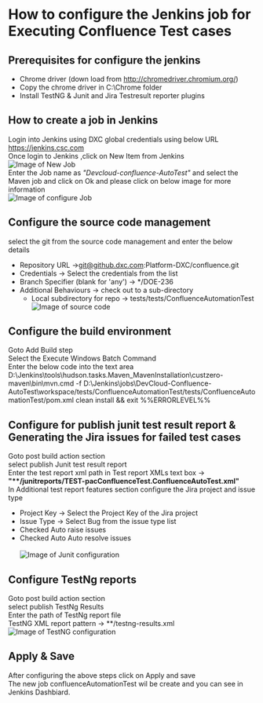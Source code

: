 # How to configure the Jenkins job for Executing Confluence Test cases
## Prerequisites for configure the jenkins
 * Chrome driver (down load from http://chromedriver.chromium.org/) <br>
 * Copy the chrome driver in C:\Chrome folder
 * Install TestNG & Junit and Jira Testresult reporter plugins 
## How to create a job in Jenkins
Login into Jenkins using DXC global credentials using below URL <br>
https://jenkins.csc.com <br>
Once login to Jenkins ,click on New Item from Jenkins <br>
![Image of New Job](https://github.dxc.com/Platform-DXC/confluence/tree/DOE-237/docs/Images/New-Item.png) <br>
Enter the Job name as _"Devcloud-confluence-AutoTest"_   and select the Maven job and click on Ok and please click on below image for more information <br>
![Image of configure Job](https://github.dxc.com/Platform-DXC/confluence/tree/DOE-237/docs/Images/New-job.png)  <br>
## Configure the source code management  <br>
select the git from the source code management and enter the below details
  * Repository URL	 ->git@github.dxc.com:Platform-DXC/confluence.git
  * Credentials -> Select the credentials from the list 
  * Branch Specifier (blank for 'any')	-> */DOE-236
  * Additional Behaviours -> check out to a sub-directory
     * Local subdirectory for repo -> tests/tests/ConfluenceAutomationTest <br>
![Image of source code](https://github.dxc.com/Platform-DXC/confluence/tree/DOE-237/docs/Images/Sourcecode.png) 
## Configure the build environment <br>
Goto Add Build step <br>
Select the Execute Windows Batch Command <br>
Enter the below code into the text area <br>
 D:\Jenkins\tools\hudson.tasks.Maven_MavenInstallation\custzero-maven\bin\mvn.cmd -f D:\Jenkins\jobs\DevCloud-Confluence-AutoTest\workspace/tests/ConfluenceAutomationTest/tests/ConfluenceAutomationTest/pom.xml clean install && exit %%ERRORLEVEL%% 
<br>
## Configure for publish junit test result report & Generating the Jira issues for failed test cases
Goto post build action section <br>
select publish Junit test result report <br>
Enter the test report xml path in Test report XMLs	text box -> <b>"**/junitreports/TEST-pacConfluenceTest.ConfluenceAutoTest.xml"</b><br>
In Additional test report features	section configure the Jira project and issue type <br>
  * Project Key	-> Select the Project Key of the Jira project
  * Issue Type -> Select Bug from the issue type list
  * Checked Auto raise issues	
  * Checked Auto Auto resolve issues	
  <br>![Image of Junit configuration](https://github.dxc.com/DXC-Jira-Confluence/ConfluenceTestcaseAutomation/tree/master/Images/Junit.png)
## Configure TestNg reports
Goto post build action section <br>
select publish TestNg Results <br>
Enter the path of TestNg report file <br>
TestNG XML report pattern	 -> **/testng-results.xml <br>
![Image of TestNG configuration](https://github.dxc.com/Platform-DXC/confluence/tree/DOE-237/docs/Images/TestNG.png)
## Apply & Save
After configuring the above steps click on Apply and save <br>
The new job confluenceAutomationTest wil be create and you can see in Jenkins Dashbiard.
